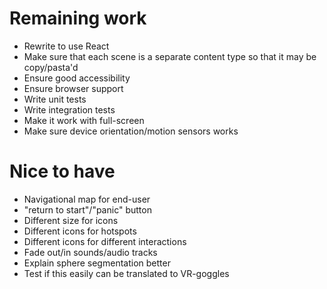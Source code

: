 # Remaining work
- Rewrite to use React
- Make sure that each scene is a separate content type so that it may be copy/pasta'd
- Ensure good accessibility
- Ensure browser support
- Write unit tests
- Write integration tests
- Make it work with full-screen
- Make sure device orientation/motion sensors works


# Nice to have
- Navigational map for end-user
- "return to start"/"panic" button
- Different size for icons
- Different icons for hotspots
- Different icons for different interactions
- Fade out/in sounds/audio tracks
- Explain sphere segmentation better
- Test if this easily can be translated to VR-goggles

